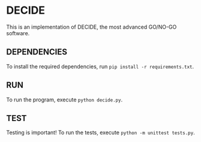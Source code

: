 # DECIDE

This is an implementation of DECIDE, the most advanced GO/NO-GO software.

## DEPENDENCIES

To install the required dependencies, run `pip install -r requirements.txt`.

## RUN

To run the program, execute `python decide.py`.

## TEST

Testing is important! To run the tests, execute `python -m unittest tests.py`.
